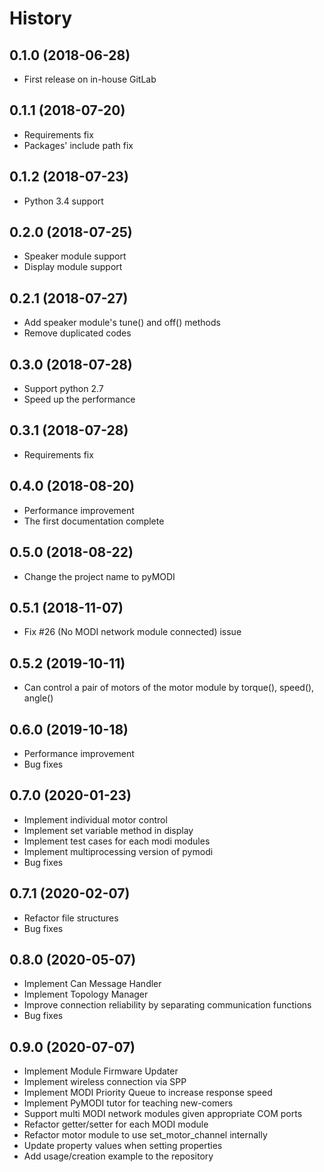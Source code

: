 History
=======

0.1.0 (2018-06-28)
------------------
-   First release on in-house GitLab

0.1.1 (2018-07-20)
------------------
-   Requirements fix
-   Packages\' include path fix

0.1.2 (2018-07-23)
------------------
-   Python 3.4 support

0.2.0 (2018-07-25)
------------------
-   Speaker module support
-   Display module support

0.2.1 (2018-07-27)
------------------
-   Add speaker module\'s tune() and off() methods
-   Remove duplicated codes

0.3.0 (2018-07-28)
------------------
-   Support python 2.7
-   Speed up the performance

0.3.1 (2018-07-28)
------------------
-   Requirements fix

0.4.0 (2018-08-20)
------------------
-   Performance improvement
-   The first documentation complete

0.5.0 (2018-08-22)
------------------
-   Change the project name to pyMODI

0.5.1 (2018-11-07)
------------------
-   Fix \#26 (No MODI network module connected) issue

0.5.2 (2019-10-11)
------------------
-   Can control a pair of motors of the motor module by torque(),
    speed(), angle()

0.6.0 (2019-10-18)
------------------
-   Performance improvement
-   Bug fixes

0.7.0 (2020-01-23)
------------------
-   Implement individual motor control
-   Implement set variable method in display
-   Implement test cases for each modi modules
-   Implement multiprocessing version of pymodi
-   Bug fixes

0.7.1 (2020-02-07)
------------------
-   Refactor file structures
-   Bug fixes

0.8.0 (2020-05-07)
------------------
-   Implement Can Message Handler
-   Implement Topology Manager
-   Improve connection reliability by separating communication functions
-   Bug fixes

0.9.0 (2020-07-07)
------------------
-   Implement Module Firmware Updater
-   Implement wireless connection via SPP
-   Implement MODI Priority Queue to increase response speed
-   Implement PyMODI tutor for teaching new-comers
-   Support multi MODI network modules given appropriate COM ports
-   Refactor getter/setter for each MODI module
-   Refactor motor module to use set_motor_channel internally
-   Update property values when setting properties
-   Add usage/creation example to the repository
